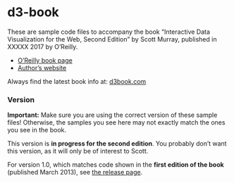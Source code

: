 # d3-book

These are sample code files to accompany the book “Interactive Data Visualization for the Web, Second Edition” by Scott Murray, published in XXXXX 2017 by O’Reilly.

- [O’Reilly book page](http://shop.oreilly.com/product/0636920037316.do)
- [Author’s website](http://alignedleft.com/)

Always find the latest book info at: [d3book.com](http://d3book.com)



### Version

**Important:** Make sure you are using the correct version of these sample files!  Otherwise, the samples you see here may not exactly match the ones you see in the book.

This version is **in progress for the second edition**.  You probably don’t want this version, as it will only be of interest to Scott.

For version 1.0, which matches code shown in the **first edition of the book** (published March 2013), see [the release page](https://github.com/alignedleft/d3-book/releases).
